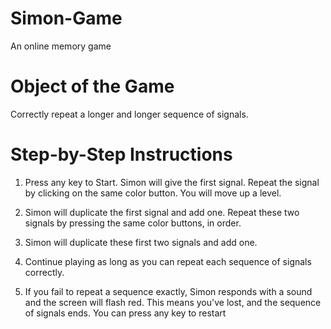 # Simon-Game
 An online memory game

# Object of the Game
Correctly repeat a longer and longer sequence of signals.

# Step-by-Step Instructions
1. Press any key to Start. Simon will give the first signal. Repeat the signal by clicking on the same color button. You will move up a level.

2. Simon will duplicate the first signal and add one. Repeat these two signals by pressing the same color buttons, in order.

3. Simon will duplicate these first two signals and add one.

4. Continue playing as long as you can repeat each sequence of signals correctly.

5. If you fail to repeat a sequence exactly, Simon responds with a sound and the screen will flash red. This means you've lost, and the sequence of signals ends. You can press any key to restart
